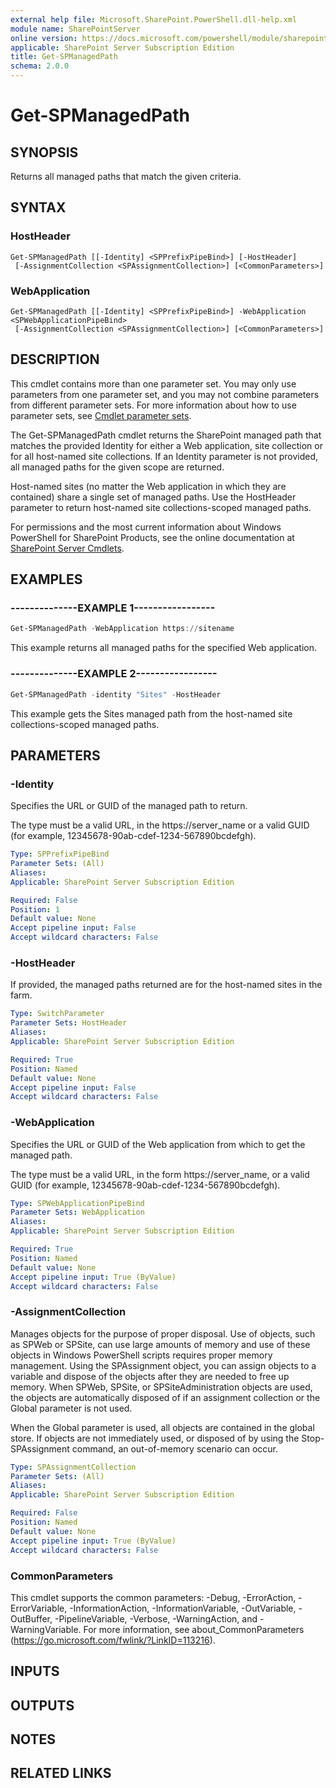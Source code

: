 ```yaml
---
external help file: Microsoft.SharePoint.PowerShell.dll-help.xml
module name: SharePointServer
online version: https://docs.microsoft.com/powershell/module/sharepoint-server/get-spmanagedpath
applicable: SharePoint Server Subscription Edition
title: Get-SPManagedPath
schema: 2.0.0
---
```


# Get-SPManagedPath

## SYNOPSIS

Returns all managed paths that match the given criteria.



## SYNTAX

### HostHeader
```
Get-SPManagedPath [[-Identity] <SPPrefixPipeBind>] [-HostHeader]
 [-AssignmentCollection <SPAssignmentCollection>] [<CommonParameters>]
```

### WebApplication
```
Get-SPManagedPath [[-Identity] <SPPrefixPipeBind>] -WebApplication <SPWebApplicationPipeBind>
 [-AssignmentCollection <SPAssignmentCollection>] [<CommonParameters>]
```

## DESCRIPTION
This cmdlet contains more than one parameter set.
You may only use parameters from one parameter set, and you may not combine parameters from different parameter sets.
For more information about how to use parameter sets, see [Cmdlet parameter sets](https://docs.microsoft.com/powershell/scripting/developer/cmdlet/cmdlet-parameter-sets).

The Get-SPManagedPath cmdlet returns the SharePoint managed path that matches the provided Identity for either a Web application, site collection or for all host-named site collections. 
If an Identity parameter is not provided, all managed paths for the given scope are returned.

Host-named sites (no matter the Web application in which they are contained) share a single set of managed paths.
Use the HostHeader parameter to return host-named site collections-scoped managed paths.

For permissions and the most current information about Windows PowerShell for SharePoint Products, see the online documentation at [SharePoint Server Cmdlets](https://docs.microsoft.com/powershell/sharepoint/sharepoint-server/sharepoint-server-cmdlets).

## EXAMPLES

### --------------EXAMPLE 1----------------- 
```powershell
Get-SPManagedPath -WebApplication https://sitename
```

This example returns all managed paths for the specified Web application.

### --------------EXAMPLE 2----------------- 
```powershell
Get-SPManagedPath -identity "Sites" -HostHeader
```

This example gets the Sites managed path from the host-named site collections-scoped managed paths.

## PARAMETERS

### -Identity
Specifies the URL or GUID of the managed path to return.

The type must be a valid URL, in the https://server_name or a valid GUID (for example, 12345678-90ab-cdef-1234-567890bcdefgh).

```yaml
Type: SPPrefixPipeBind
Parameter Sets: (All)
Aliases: 
Applicable: SharePoint Server Subscription Edition

Required: False
Position: 1
Default value: None
Accept pipeline input: False
Accept wildcard characters: False
```

### -HostHeader
If provided, the managed paths returned are for the host-named sites in the farm.

```yaml
Type: SwitchParameter
Parameter Sets: HostHeader
Aliases: 
Applicable: SharePoint Server Subscription Edition

Required: True
Position: Named
Default value: None
Accept pipeline input: False
Accept wildcard characters: False
```

### -WebApplication
Specifies the URL or GUID of the Web application from which to get the managed path.

The type must be a valid URL, in the form https://server_name, or a valid GUID (for example, 12345678-90ab-cdef-1234-567890bcdefgh).

```yaml
Type: SPWebApplicationPipeBind
Parameter Sets: WebApplication
Aliases: 
Applicable: SharePoint Server Subscription Edition

Required: True
Position: Named
Default value: None
Accept pipeline input: True (ByValue)
Accept wildcard characters: False
```

### -AssignmentCollection
Manages objects for the purpose of proper disposal.
Use of objects, such as SPWeb or SPSite, can use large amounts of memory and use of these objects in Windows PowerShell scripts requires proper memory management.
Using the SPAssignment object, you can assign objects to a variable and dispose of the objects after they are needed to free up memory.
When SPWeb, SPSite, or SPSiteAdministration objects are used, the objects are automatically disposed of if an assignment collection or the Global parameter is not used.

When the Global parameter is used, all objects are contained in the global store.
If objects are not immediately used, or disposed of by using the Stop-SPAssignment command, an out-of-memory scenario can occur.

```yaml
Type: SPAssignmentCollection
Parameter Sets: (All)
Aliases: 
Applicable: SharePoint Server Subscription Edition

Required: False
Position: Named
Default value: None
Accept pipeline input: True (ByValue)
Accept wildcard characters: False
```

### CommonParameters
This cmdlet supports the common parameters: -Debug, -ErrorAction, -ErrorVariable, -InformationAction, -InformationVariable, -OutVariable, -OutBuffer, -PipelineVariable, -Verbose, -WarningAction, and -WarningVariable. For more information, see about_CommonParameters (https://go.microsoft.com/fwlink/?LinkID=113216).

## INPUTS

## OUTPUTS

## NOTES

## RELATED LINKS

